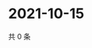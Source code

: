 # 2021-10-15

共 0 条

<!-- BEGIN WEIBO -->
<!-- 最后更新时间 Fri Oct 15 2021 01:18:12 GMT+0800 (China Standard Time) -->

<!-- END WEIBO -->

